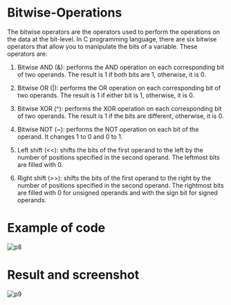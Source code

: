 # Bitwise-Operations
The bitwise operators are the operators used to perform the operations on the data at the bit-level.
In C programming language, there are six bitwise operators that allow you to manipulate the bits of a variable. These operators are:

1. Bitwise AND (&): performs the AND operation on each corresponding bit of two operands. The result is 1 if both bits are 1, otherwise, it is 0.

2. Bitwise OR (|): performs the OR operation on each corresponding bit of two operands. The result is 1 if either bit is 1, otherwise, it is 0.

3. Bitwise XOR (^): performs the XOR operation on each corresponding bit of two operands. The result is 1 if the bits are different, otherwise, it is 0.

4. Bitwise NOT (~): performs the NOT operation on each bit of the operand. It changes 1 to 0 and 0 to 1.

5. Left shift (<<): shifts the bits of the first operand to the left by the number of positions specified in the second operand. The leftmost bits are filled with 0.

6. Right shift (>>): shifts the bits of the first operand to the right by the number of positions specified in the second operand. The rightmost bits are filled with 0 for unsigned operands and with the sign bit for signed operands.

# Example of code
![p8](https://user-images.githubusercontent.com/126184012/234298604-a142bd06-786b-4c19-b028-77ee97ccaebb.png)
# Result and screenshot
![p9](https://user-images.githubusercontent.com/126184012/234299141-ad46681d-9492-4591-ba9c-e2c912578227.png)
